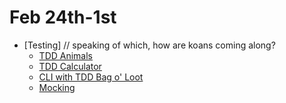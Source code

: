 
# **Feb 24th-1st**
- [Testing] // speaking of which, how are koans coming along?
	- [TDD Animals](https://github.com/nashville-software-school/bangazon-inc/blob/formatting/orientation/exercises/14_TEST_ANIMALS.md)
	- [TDD Calculator](https://github.com/nashville-software-school/bangazon-inc/blob/formatting/orientation/exercises/13_TEST_CALCULATOR.md)
	- [CLI with TDD Bag o' Loot](https://github.com/nashville-software-school/bangazon-inc/blob/formatting/orientation/exercises/15_BAG_OF_LOOT.md)
	- [Mocking](https://github.com/nashville-software-school/bangazon-inc/blob/formatting/concepts/unit-testing/mocking.md)
